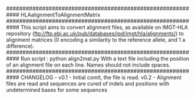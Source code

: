 ############################################################
	          HLAalignmentToAlignmentMatrix
############################################################
This script aims to convert alignment files, as available
on IMGT-HLA repository 
(ftp://ftp.ebi.ac.uk/pub/databases/ipd/imgt/hla/alignments/)
to alignment matrices (0 encoding a similarity to the
reference allele, and 1 a difference).
############################################################
Run script : python align2mat.py <source>
With <source> a text file including the position of an
alignment file on each line. Names should not include
spaces.
############################################################
CHANGELOG -
v0.1 - Initial comit, the <source> file is read.
v0.2 - Alignment files are read and sequences are cured of
indels and positions with undetermined bases for some
sequences